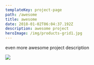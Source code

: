 ```yaml
---
templateKey: project-page
path: /awesome
title: awesome
date: 2018-01-02T06:04:37.192Z
description: awesome project
heroImage: /img/products-grid1.jpg
---
```

even more awesome project description

![](/img/chemex.jpg)
